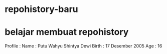 # repohistory-baru
belajar membuat repohistory
====================================
Profile :
Name : Putu Wahyu Shintya Dewi
Birth : 17 Desember 2005
Age : 16
